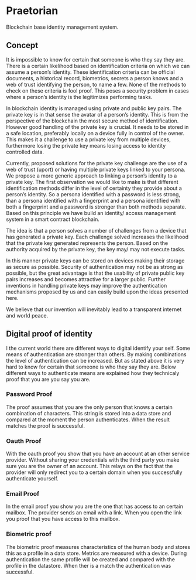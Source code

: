 # Praetorian
Blockchain base identity management system.

## Concept
It is impossible to know for certain that someone is who they say they are. There is a certain likelihood based on identification criteria on which we can assume a person’s identity. These identification criteria can be official documents, a historical record, biometrics, secrets a person knows and a web of trust identifying the person, to name a few. None of the methods to check on these criteria is fool proof. This poses a security problem in cases where a person’s identity is the legitimizes performing tasks.

In blockchain identity is managed using private and public key pairs. The private key is in that sense the avatar of a person’s identity. This is from the perspective of the blockchain the most secure method of identification. However good handling of the private key is crucial. It needs to be stored in a safe location, preferably locally on a device fully in control of the owner. This makes it a challenge to use a private key from multiple devices, furthermore losing the private key means losing access to identity controlled data. 

Currently, proposed solutions for the private key challenge are the use of a web of trust (uport) or having multiple private keys linked to your persona. We propose a more generic approach to linking a person’s identity to a private key. The first observation we would like to make is that different identification methods differ in the level  of certainty they provide about a person’s identity. So a persona identified with a password is less strong, than a persona identified with a fingerprint and a persona identified with both a fingerprint and a password is stronger than both methods separate. Based on this principle we have build an identity/ access management system in a smart contract blockchain.

The idea is that a person solves a number of challenges from a device that has generated a private key. Each challenge solved increases the likelihood that the private key generated represents the person. Based on the authority acquired by the private key, the key may/  may not execute tasks. 

In this manner private keys can be stored on devices making their storage as secure as possible. Security of authentication may not be as strong as possible, but the great advantage is that the usability of private public key pairs increases and becomes attractive for a larger public. Further inventions in handling private keys may improve the authentication mechanisms proposed by us and can easily build upon the ideas presented here.

We believe that our invention will inevitably lead to a transparent internet and world peace.

## Digital proof of identity
I the current world there are different ways to digital identify your self. Some means of authentication are stronger than others. By making combinations the level of authentication can be increased. But as stated above it is very hard to know for certain that someone is who they say they are. Below different ways to authenticate means are explained how they technicaly proof that you are you say you are.

### Password Proof
The proof assumes that you are the only person that knows a certain combination of characters. This string is stored into a data store and compared at the moment the person authenticates. When the result matches the proof is successful.

### Oauth Proof
With the oauth proof you show that you have an account at an other service provider. Without sharing your credentials with the third party you make sure you are the owner of an account. This relays on the fact that the provider will only redirect you to a certain domain when you successfully authenticate yourself.

### Email Proof
In the email proof you show you are the one that has access to an certain mailbox. The provider sends an email with a link. When you open the link you proof that you have access to this mailbox.

### Biometric proof
The biometric proof measures characteristics of the human body and stores this as a profile in a data store. Metrics are measured with a device. During authentication the same profile will be created and compared with the profile in the datastore. When ther is a match the authentication was successful.

